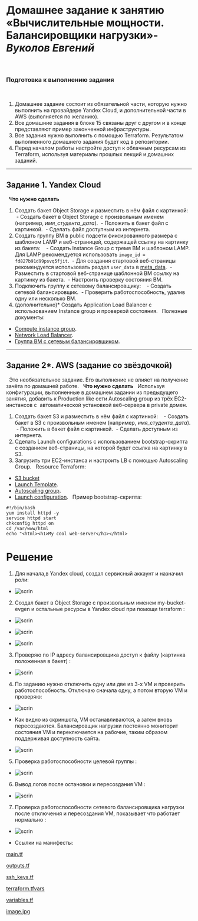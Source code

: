 # Домашнее задание к занятию «Вычислительные мощности. Балансировщики нагрузки»-***Вуколов Евгений***  
 
### Подготовка к выполнению задания
 
1. Домашнее задание состоит из обязательной части, которую нужно выполнить на провайдере Yandex Cloud, и дополнительной части в AWS (выполняется по желанию). 
2. Все домашние задания в блоке 15 связаны друг с другом и в конце представляют пример законченной инфраструктуры.  
3. Все задания нужно выполнить с помощью Terraform. Результатом выполненного домашнего задания будет код в репозитории. 
4. Перед началом работы настройте доступ к облачным ресурсам из Terraform, используя материалы прошлых лекций и домашних заданий.
 
---
## Задание 1. Yandex Cloud 
 
**Что нужно сделать**
 
1. Создать бакет Object Storage и разместить в нём файл с картинкой:
 
 - Создать бакет в Object Storage с произвольным именем (например, _имя_студента_дата_).
 - Положить в бакет файл с картинкой.
 - Сделать файл доступным из интернета.
 
2. Создать группу ВМ в public подсети фиксированного размера с шаблоном LAMP и веб-страницей, содержащей ссылку на картинку из бакета:
 
 - Создать Instance Group с тремя ВМ и шаблоном LAMP. Для LAMP рекомендуется использовать `image_id = fd827b91d99psvq5fjit`.
 - Для создания стартовой веб-страницы рекомендуется использовать раздел `user_data` в [meta_data](https://cloud.yandex.ru/docs/compute/concepts/vm-metadata).
 - Разместить в стартовой веб-странице шаблонной ВМ ссылку на картинку из бакета.
 - Настроить проверку состояния ВМ.
 
3. Подключить группу к сетевому балансировщику:
 
 - Создать сетевой балансировщик.
 - Проверить работоспособность, удалив одну или несколько ВМ.
4. (дополнительно)* Создать Application Load Balancer с использованием Instance group и проверкой состояния.
 
Полезные документы:
 
- [Compute instance group](https://registry.terraform.io/providers/yandex-cloud/yandex/latest/docs/resources/compute_instance_group).
- [Network Load Balancer](https://registry.terraform.io/providers/yandex-cloud/yandex/latest/docs/resources/lb_network_load_balancer).
- [Группа ВМ с сетевым балансировщиком](https://cloud.yandex.ru/docs/compute/operations/instance-groups/create-with-balancer).
 
---
## Задание 2*. AWS (задание со звёздочкой)
 
Это необязательное задание. Его выполнение не влияет на получение зачёта по домашней работе.
 
**Что нужно сделать**
 
Используя конфигурации, выполненные в домашнем задании из предыдущего занятия, добавить к Production like сети Autoscaling group из трёх EC2-инстансов с  автоматической установкой веб-сервера в private домен.
 
1. Создать бакет S3 и разместить в нём файл с картинкой:
 
 - Создать бакет в S3 с произвольным именем (например, _имя_студента_дата_).
 - Положить в бакет файл с картинкой.
 - Сделать доступным из интернета.
2. Сделать Launch configurations с использованием bootstrap-скрипта с созданием веб-страницы, на которой будет ссылка на картинку в S3. 
3. Загрузить три ЕС2-инстанса и настроить LB с помощью Autoscaling Group.
 
Resource Terraform:
 
- [S3 bucket](https://registry.terraform.io/providers/hashicorp/aws/latest/docs/resources/s3_bucket)
- [Launch Template](https://registry.terraform.io/providers/hashicorp/aws/latest/docs/resources/launch_template).
- [Autoscaling group](https://registry.terraform.io/providers/hashicorp/aws/latest/docs/resources/autoscaling_group).
- [Launch configuration](https://registry.terraform.io/providers/hashicorp/aws/latest/docs/resources/launch_configuration).
 
Пример bootstrap-скрипта:
 
```
#!/bin/bash
yum install httpd -y
service httpd start
chkconfig httpd on
cd /var/www/html
echo "<html><h1>My cool web-server</h1></html>
```



# **Решение**

1. Для начала,в Yandex cloud, создал сервисный аккаунт и назначил роли: 

- ![scrin](https://github.com/Evgenii-379/15.2.md-Computing-Power-Load-Balancers/blob/main/Снимок%20экрана%202025-04-22%20163218.png)

2. Создал бакет в Object Storage с произвольным именем my-bucket-evgen и остальные ресурсы в Yandex cloud при помощи terraform : 

- ![scrin](https://github.com/Evgenii-379/15.2.md-Computing-Power-Load-Balancers/blob/main/Снимок%20экрана%202025-04-23%20125314.png)

- ![scrin](https://github.com/Evgenii-379/15.2.md-Computing-Power-Load-Balancers/blob/main/Снимок%20экрана%202025-04-23%20133113.png)
- ![scrin](https://github.com/Evgenii-379/15.2.md-Computing-Power-Load-Balancers/blob/main/Снимок%20экрана%202025-04-23%20140617.png)

3. Проверяю по IP адресу балансировщика доступ к файлу (картинка положенная в бакет) : 

- ![scrin](https://github.com/Evgenii-379/15.2.md-Computing-Power-Load-Balancers/blob/main/Снимок%20экрана%202025-04-23%20133202.png)

4. По заданию нужно отключить одну или две из 3-х VM и проверить работоспособность. Отключаю сначала одну, а потом вторую VM и проверяю:

- ![scrin](https://github.com/Evgenii-379/15.2.md-Computing-Power-Load-Balancers/blob/main/Снимок%20экрана%202025-04-23%20133853.png)

- Как видно из скриншота, VM останавливаются, а затем вновь пересоздаются.
Балансировщик нагрузки постоянно мониторит состояния VM и переключается на рабочие, таким образом поддерживая доступность сайта.

- ![scrin](https://github.com/Evgenii-379/15.2.md-Computing-Power-Load-Balancers/blob/main/Снимок%20экрана%202025-04-23%20134413.png)

5. Проверка работоспособности целевой группы : 

- ![scrin](https://github.com/Evgenii-379/15.2.md-Computing-Power-Load-Balancers/blob/main/Снимок%20экрана%202025-04-23%20134930.png)
 
6. Вывод логов после остановки и пересоздания VM : 

- ![scrin](https://github.com/Evgenii-379/15.2.md-Computing-Power-Load-Balancers/blob/main/Снимок%20экрана%202025-04-23%20135656.png)

7. Проверка работоспособности сетевого балансировщика нагрузки после отключения и пересоздания VM, показывает что работает нормально  :
 
- ![scrin](https://github.com/Evgenii-379/15.2.md-Computing-Power-Load-Balancers/blob/main/Снимок%20экрана%202025-04-23%20140454.png)


- Ссылки на манифесты: 

[main.tf](https://github.com/Evgenii-379/15.2.md-Computing-Power-Load-Balancers/blob/main/config.tf/main.tf)

[outputs.tf](https://github.com/Evgenii-379/15.2.md-Computing-Power-Load-Balancers/blob/main/config.tf/outputs.tf)

[ssh_keys.tf](https://github.com/Evgenii-379/15.2.md-Computing-Power-Load-Balancers/blob/main/config.tf/ssh_keys.tf)

[terraform.tfvars](https://github.com/Evgenii-379/15.2.md-Computing-Power-Load-Balancers/blob/main/config.tf/terraform.tfvars)

[variables.tf](https://github.com/Evgenii-379/15.2.md-Computing-Power-Load-Balancers/blob/main/config.tf/variables.tf)

[image.jpg](https://github.com/Evgenii-379/15.2.md-Computing-Power-Load-Balancers/blob/main/config.tf/data/image.jpg)

































